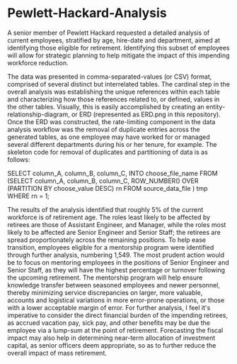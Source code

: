 # Pewlett-Hackard-Analysis

A senior member of Pewlett Hackard requested a detailed analysis of current employees, stratified by age, hire-date and department, aimed at identifying those eligible for retirement. Identifying this subset of employees will allow for strategic planning to help mitigate the impact of this impending workforce reduction. 

The data was presented in comma-separated-values (or CSV) format, comprised of several distinct but interrelated tables. The cardinal step in the overall analysis was establishing the unique references within each table and characterizing how those references related to, or defined, values in the other tables. Visually, this is easily accomplished by creating an entity-relationship-diagram, or ERD (represented as ERD.png in this repository). Once the ERD was constructed, the rate-limiting component in the data analysis workflow was the removal of duplicate entries across the generated tables, as one employee may have worked for or managed several different departments during his or her tenure, for example. The skeleton code for removal of duplicates and partitioning of data is as follows: 

SELECT column_A, column_B, column_C,
INTO choose_file_name
FROM
  (SELECT column_A, column_B, column_C, ROW_NUMBER() OVER
  (PARTITION BY choose_value DESC) rn
  FROM source_data_file
  ) tmp WHERE rn = 1;
  
The results of the analysis identified that roughly 5% of the current workforce is of retirement age. The roles least likely to be affected by retirees are those of Assistant Engineer, and Manager, while the roles most likely to be affected are Senior Engineer and Senior Staff; the retirees are spread proportionately across the remaining positions. To help ease transition, employees eligible for a mentorship program were identified through further analysis, numbering 1,549. The most prudent action would be to focus on mentoring  employees in the positions of Senior Engineer and Senior Staff, as they will have the highest percentage or turnover following the upcoming retirement. The mentorship program will help ensure knowledge transfer between seasoned employees and newer personnel, thereby minimizing service discrepancies on larger, more valuable, accounts and logistical variations in more error-prone operations, or those with a lower acceptable margin of error. For further analysis, I feel it's imperative to consider the direct financial burden of the impending retirees, as accrued vacation pay, sick pay, and other benefits may be due the employee via a lump-sum at the point of retirement. Forecasting the fiscal impact may also help in determining near-term allocation of investment capital, as senior officers deem appropriate, so as to further reduce the overall impact of mass retirement. 

